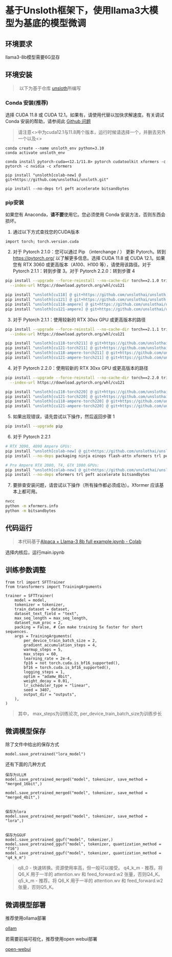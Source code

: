 # 基于Unsloth框架下，使用llama3大模型为基底的模型微调



## 环境要求

llama3-8b模型需要6G显存



## 环境安装

> ​	以下为基于仓库 [unsloth](https://github.com/unslothai/unsloth)所编写



### Conda 安装(推荐)

选择 CUDA 11.8 或 CUDA 12.1。如果有，请使用代替以加快求解速度。有关调试 Conda 安装的帮助，请参阅此 [Github 问题](https://github.com/unslothai/unsloth/issues/73)

> 请注意<>中为cuda12.1与11.8两个版本，运行时候请选择一个，并删去另外一个以及<>

```
conda create --name unsloth_env python=3.10
conda activate unsloth_env

conda install pytorch-cuda=<12.1/11.8> pytorch cudatoolkit xformers -c pytorch -c nvidia -c xformers

pip install "unsloth[colab-new] @ git+https://github.com/unslothai/unsloth.git"

pip install --no-deps trl peft accelerate bitsandbytes
```



### pip安装

如果您有 Anaconda，**请不要**使用它。您必须使用 Conda 安装方法，否则东西会损坏。

1. 通过以下方式查找您的CUDA版本
```
import torch; torch.version.cuda
```

2. 对于 Pytorch 2.1.0：您可以通过 Pip （interchange / ） 更新 Pytorch。转到 https://pytorch.org/ 以了解更多信息。选择 CUDA 11.8 或 CUDA 12.1。如果您有 RTX 3060 或更高版本（A100、H100 等），请使用该路径。对于 Pytorch 2.1.1：转到步骤 3。对于 Pytorch 2.2.0：转到步骤 4
```bash
pip install --upgrade --force-reinstall --no-cache-dir torch==2.1.0 triton \
  --index-url https://download.pytorch.org/whl/cu121
```
```bash
pip install "unsloth[cu118] @ git+https://github.com/unslothai/unsloth.git"
pip install "unsloth[cu121] @ git+https://github.com/unslothai/unsloth.git"
pip install "unsloth[cu118-ampere] @ git+https://github.com/unslothai/unsloth.git"
pip install "unsloth[cu121-ampere] @ git+https://github.com/unslothai/unsloth.git"
```
3. 对于 Pytorch 2.1.1：使用较新的 RTX 30xx GPU 或更高版本的路径
```bash
pip install --upgrade --force-reinstall --no-cache-dir torch==2.1.1 triton \
  --index-url https://download.pytorch.org/whl/cu121
```
```bash
pip install "unsloth[cu118-torch211] @ git+https://github.com/unslothai/unsloth.git"
pip install "unsloth[cu121-torch211] @ git+https://github.com/unslothai/unsloth.git"
pip install "unsloth[cu118-ampere-torch211] @ git+https://github.com/unslothai/unsloth.git"
pip install "unsloth[cu121-ampere-torch211] @ git+https://github.com/unslothai/unsloth.git"
```
4. 对于 Pytorch 2.2.0：使用较新的 RTX 30xx GPU 或更高版本的路径
```bash
pip install --upgrade --force-reinstall --no-cache-dir torch==2.2.0 triton \
  --index-url https://download.pytorch.org/whl/cu121
```
```bash
pip install "unsloth[cu118-torch220] @ git+https://github.com/unslothai/unsloth.git"
pip install "unsloth[cu121-torch220] @ git+https://github.com/unslothai/unsloth.git"
pip install "unsloth[cu118-ampere-torch220] @ git+https://github.com/unslothai/unsloth.git"
pip install "unsloth[cu121-ampere-torch220] @ git+https://github.com/unslothai/unsloth.git"
```
5. 如果出现错误，请先尝试以下操作，然后返回步骤 1
```bash
pip install --upgrade pip
```
6. 对于 Pytorch 2.2.1
```bash
# RTX 3090, 4090 Ampere GPUs:
pip install "unsloth[colab-new] @ git+https://github.com/unslothai/unsloth.git"
pip install --no-deps packaging ninja einops flash-attn xformers trl peft accelerate bitsandbytes

# Pre Ampere RTX 2080, T4, GTX 1080 GPUs:
pip install "unsloth[colab-new] @ git+https://github.com/unslothai/unsloth.git"
pip install --no-deps xformers trl peft accelerate bitsandbytes
```
7. 要排查安装问题，请尝试以下操作（所有操作都必须成功）。Xformer 应该基本上都可用。
```bash
nvcc
python -m xformers.info
python -m bitsandbytes
```



## 代码运行

> 本代码基于[Alpaca + Llama-3 8b full example.ipynb - Colab ](https://colab.research.google.com/drive/135ced7oHytdxu3N2DNe1Z0kqjyYIkDXp?usp=sharing#scrollTo=2eSvM9zX_2d3)

选择内核后，运行main.ipynb



## 训练参数调整

```
from trl import SFTTrainer
from transformers import TrainingArguments

trainer = SFTTrainer(
    model = model,
    tokenizer = tokenizer,
    train_dataset = dataset,
    dataset_text_field = "text",
    max_seq_length = max_seq_length,
    dataset_num_proc = 2,
    packing = False, # Can make training 5x faster for short sequences.
    args = TrainingArguments(
        per_device_train_batch_size = 2,
        gradient_accumulation_steps = 4,
        warmup_steps = 5,
        max_steps = 60,
        learning_rate = 2e-4,
        fp16 = not torch.cuda.is_bf16_supported(),
        bf16 = torch.cuda.is_bf16_supported(),
        logging_steps = 1,
        optim = "adamw_8bit",
        weight_decay = 0.01,
        lr_scheduler_type = "linear",
        seed = 3407,
        output_dir = "outputs",
    ),
)
```

> 其中， max_steps为训练论次, per_device_train_batch_size为训练步长





## 微调模型保存

除了文件中给出的保存方式

```
model.save_pretrained("lora_model")
```



还有下面的几种方式
```
保存为VLLM
model.save_pretrained_merged("model", tokenizer, save_method = "merged_16bit",)

model.save_pretrained_merged("model", tokenizer, save_method = "merged_4bit",)


保存为lora
model.save_pretrained_merged("model", tokenizer, save_method = "lora",)


保存为GGUF
model.save_pretrained_gguf("model", tokenizer,)
model.save_pretrained_gguf("model", tokenizer, quantization_method = "f16")
model.save_pretrained_gguf("model", tokenizer, quantization_method = "q4_k_m")

```
> q8_0 - 快速转换。资源使用率高，但一般可以接受。
> q4_k_m - 推荐。将 Q6_K 用于一半的 attention.wv 和 feed_forward.w2 张量，否则Q4_K。
> q5_k_m - 推荐。将 Q6_K 用于一半的 attention.wv 和 feed_forward.w2 张量，否则Q5_K。


## 微调模型部署

推荐使用ollama部署

[ollam](https://github.com/ollama/ollama)



若需要前端可视化，推荐使用open webui部署

[open-webui](https://github.com/open-webui/open-webui)